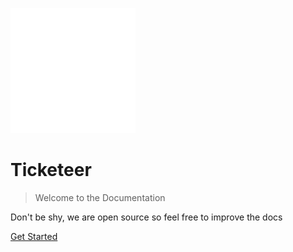 ![logo](_media/icon.svg ':size=100')

# Ticketeer

> Welcome to the Documentation

Don't be shy, we are open source so feel free to improve the docs

[Get Started](#Documentation)